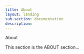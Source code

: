 ```yaml
---
title: About
layout: landing
sub-section: documentation
description:
---
```

<p>About</p>
This section is the ABOUT section...